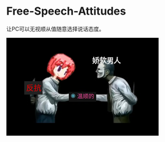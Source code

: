 # Free-Speech-Attitudes

让PC可以无视顺从值随意选择说话态度。

![alt text](https://github.com/zbf0/Free-Speech-Attitudes/blob/main/freespeechattitude.png)
